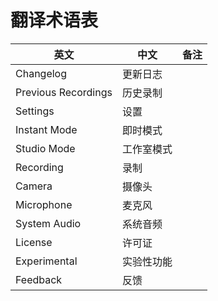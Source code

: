 # 翻译术语表

| 英文 | 中文 | 备注 |
| --- | --- | --- |
| Changelog | 更新日志 | |
| Previous Recordings | 历史录制 | |
| Settings | 设置 | |
| Instant Mode | 即时模式 | |
| Studio Mode | 工作室模式 | |
| Recording | 录制 | |
| Camera | 摄像头 | |
| Microphone | 麦克风 | |
| System Audio | 系统音频 | |
| License | 许可证 | |
| Experimental | 实验性功能 | |
| Feedback | 反馈 | |
